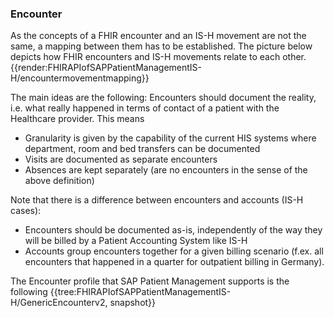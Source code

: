 ### Encounter
As the concepts of a FHIR encounter and an IS-H movement are not the same, a mapping between them has to be established.
The picture below depicts how FHIR encounters and IS-H movements relate to each other.
{{render:FHIRAPIofSAPPatientManagementIS-H/encountermovementmapping}} 

The main ideas are the following:
Encounters should document the reality, i.e. what really happened in terms of contact of a patient with the Healthcare provider.
This means
- Granularity is given by the capability of the current HIS systems where department, room and bed transfers can be documented
- Visits are documented as separate encounters
- Absences are kept separately (are no encounters in the sense of the above definition)

Note that there is a difference between encounters and accounts (IS-H cases):
- Encounters should be documented as-is, independently of the way they will be billed by a Patient Accounting System like IS-H
- Accounts group encounters together for a given billing scenario (f.ex. all encounters that happened in a quarter for outpatient billing in Germany).

The Encounter profile that SAP Patient Management supports is the following
{{tree:FHIRAPIofSAPPatientManagementIS-H/GenericEncounterv2, snapshot}}


